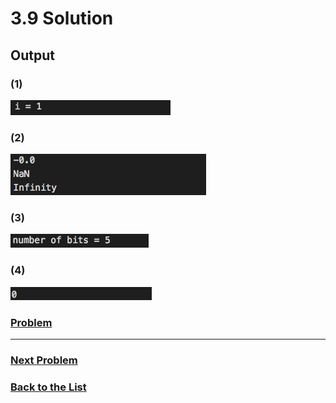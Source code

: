 # 3.9 Solution

## Output

### (1)
![3.9.1](Images/3.9.1.png)

### (2)
![3.9.2](Images/3.9.2.png)

### (3)
![3.9.3](Images/3.9.3.png)

### (4)
![3.9.4](Images/3.9.4.png)

### [**Problem**](../Problems/3.9.md)

___

### [**Next Problem**](../Problems/3.10.md)

### [**Back to the List**](../#list-of-problems)